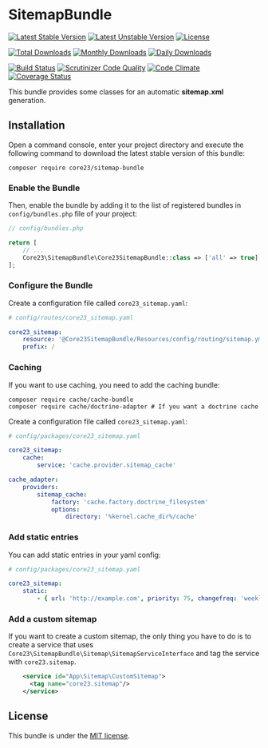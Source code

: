 SitemapBundle
=============
[![Latest Stable Version](https://poser.pugx.org/core23/sitemap-bundle/v/stable)](https://packagist.org/packages/core23/sitemap-bundle)
[![Latest Unstable Version](https://poser.pugx.org/core23/sitemap-bundle/v/unstable)](https://packagist.org/packages/core23/sitemap-bundle)
[![License](https://poser.pugx.org/core23/sitemap-bundle/license)](https://packagist.org/packages/core23/sitemap-bundle)

[![Total Downloads](https://poser.pugx.org/core23/sitemap-bundle/downloads)](https://packagist.org/packages/core23/sitemap-bundle)
[![Monthly Downloads](https://poser.pugx.org/core23/sitemap-bundle/d/monthly)](https://packagist.org/packages/core23/sitemap-bundle)
[![Daily Downloads](https://poser.pugx.org/core23/sitemap-bundle/d/daily)](https://packagist.org/packages/core23/sitemap-bundle)

[![Build Status](https://travis-ci.org/core23/SitemapBundle.svg)](https://travis-ci.org/core23/SitemapBundle)
[![Scrutinizer Code Quality](https://scrutinizer-ci.com/g/core23/SitemapBundle/badges/quality-score.png?b=master)](https://scrutinizer-ci.com/g/core23/SitemapBundle)
[![Code Climate](https://codeclimate.com/github/core23/SitemapBundle/badges/gpa.svg)](https://codeclimate.com/github/core23/SitemapBundle)
[![Coverage Status](https://coveralls.io/repos/core23/SitemapBundle/badge.svg)](https://coveralls.io/r/core23/SitemapBundle)

This bundle provides some classes for an automatic **sitemap.xml** generation.

## Installation

Open a command console, enter your project directory and execute the following command to download the latest stable version of this bundle:

```
composer require core23/sitemap-bundle
```

### Enable the Bundle

Then, enable the bundle by adding it to the list of registered bundles in `config/bundles.php` file of your project:

```php
// config/bundles.php

return [
    // ...
    Core23\SitemapBundle\Core23SitemapBundle::class => ['all' => true],
];
```

### Configure the Bundle

Create a configuration file called `core23_sitemap.yaml`:

```yaml
# config/routes/core23_sitemap.yaml

core23_sitemap:
    resource: '@Core23SitemapBundle/Resources/config/routing/sitemap.yml'
    prefix: /
```

### Caching

If you want to use caching, you need to add the caching bundle:

```
composer require cache/cache-bundle
composer require cache/doctrine-adapter # If you want a doctrine cache
```

Create a configuration file called `core23_sitemap.yaml`:

```yaml
# config/packages/core23_sitemap.yaml

core23_sitemap:
    cache:
        service: 'cache.provider.sitemap_cache'

cache_adapter:
    providers:
        sitemap_cache:
            factory: 'cache.factory.doctrine_filesystem'
            options:
                directory: '%kernel.cache_dir%/cache'
```

### Add static entries

You can add static entries in your yaml config:

```yaml
# config/packages/core23_sitemap.yaml

core23_sitemap:
    static:
        - { url: 'http://example.com', priority: 75, changefreq: 'weekly' }
```

### Add a custom sitemap

If you want to create a custom sitemap, the only thing you have to do is to create a service that uses 
`Core23\SitemapBundle\Sitemap\SitemapServiceInterface` and tag the service with `core23.sitemap`.

```xml
    <service id="App\Sitemap\CustomSitemap">
      <tag name="core23.sitemap"/>
    </service>
```

## License

This bundle is under the [MIT license](LICENSE.md).
